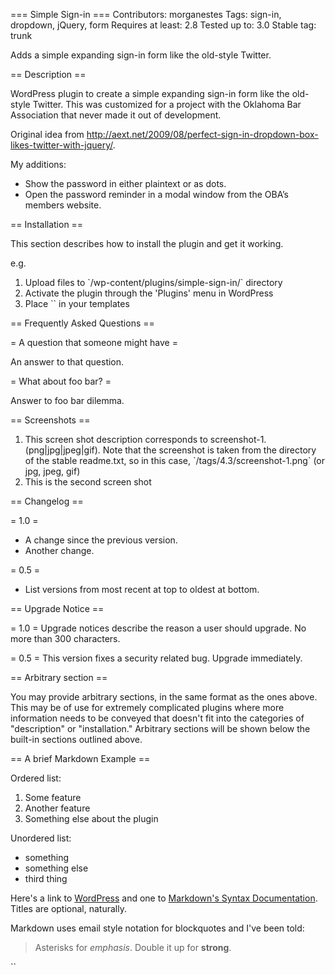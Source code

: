 === Simple Sign-in ===
Contributors: morganestes
Tags: sign-in, dropdown, jQuery, form
Requires at least: 2.8
Tested up to: 3.0
Stable tag: trunk

Adds a simple expanding sign-in form like the old-style Twitter.

== Description ==

WordPress plugin to create a simple expanding sign-in form like the old-style Twitter. This was customized for a project with the Oklahoma Bar Association that never made it out of development.

Original idea from http://aext.net/2009/08/perfect-sign-in-dropdown-box-likes-twitter-with-jquery/.

My additions:

- Show the password in either plaintext or as dots.
- Open the password reminder in a modal window from the OBA’s members website.

== Installation ==

This section describes how to install the plugin and get it working.

e.g.

1. Upload files to \`/wp-content/plugins/simple-sign-in/\` directory
1. Activate the plugin through the 'Plugins' menu in WordPress
1. Place \`<?php do_action('plugin_name_hook'); ?>\` in your templates

== Frequently Asked Questions ==

= A question that someone might have =

An answer to that question.

= What about foo bar? =

Answer to foo bar dilemma.

== Screenshots ==

1. This screen shot description corresponds to screenshot-1.(png|jpg|jpeg|gif). Note that the screenshot is taken from
the directory of the stable readme.txt, so in this case, \`/tags/4.3/screenshot-1.png\` (or jpg, jpeg, gif)
2. This is the second screen shot

== Changelog ==

= 1.0 =
* A change since the previous version.
* Another change.

= 0.5 =
* List versions from most recent at top to oldest at bottom.

== Upgrade Notice ==

= 1.0 =
Upgrade notices describe the reason a user should upgrade. No more than 300 characters.

= 0.5 =
This version fixes a security related bug. Upgrade immediately.

== Arbitrary section ==

You may provide arbitrary sections, in the same format as the ones above. This may be of use for extremely complicated
plugins where more information needs to be conveyed that doesn't fit into the categories of "description" or
"installation." Arbitrary sections will be shown below the built-in sections outlined above.

== A brief Markdown Example ==

Ordered list:

1. Some feature
1. Another feature
1. Something else about the plugin

Unordered list:

* something
* something else
* third thing

Here's a link to [WordPress](http://wordpress.org/ "Your favorite software") and one to [Markdown's Syntax Documentation][markdown syntax].
Titles are optional, naturally.

[markdown syntax]: http://daringfireball.net/projects/markdown/syntax
            "Markdown is what the parser uses to process much of the readme file"

Markdown uses email style notation for blockquotes and I've been told:
> Asterisks for *emphasis*. Double it up for **strong**.

\`<?php code(); // goes in backticks ?>\`

